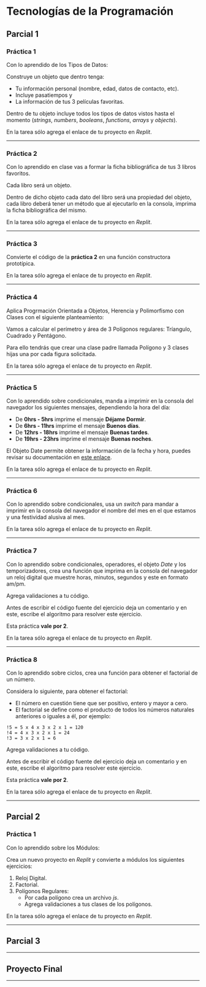 # Tecnologías de la Programación

## Parcial 1

### Práctica 1

Con lo aprendido de los Tipos de Datos:

Construye un objeto que dentro tenga:

- Tu información personal (nombre, edad, datos de contacto, etc).
- Incluye pasatiempos y
- La información de tus 3 películas favoritas.

Dentro de tu objeto incluye todos los tipos de datos vistos hasta el momento (_strings_, _numbers_, _booleans_, _functions_, _arrays_ y _objects_).

En la tarea sólo agrega el enlace de tu proyecto en _Replit_.

---

### Práctica 2

Con lo aprendido en clase vas a formar la ficha bibliográfica de tus 3 libros favoritos.

Cada libro será un objeto.

Dentro de dicho objeto cada dato del libro será una propiedad del objeto, cada libro deberá tener un método que al ejecutarlo en la consola, imprima la ficha bibliográfica del mismo.

En la tarea sólo agrega el enlace de tu proyecto en _Replit_.

---

### Práctica 3

Convierte el código de la **práctica 2** en una función constructora prototípica.

En la tarea sólo agrega el enlace de tu proyecto en _Replit_.

---

### Práctica 4

Aplica Progrmación Orientada a Objetos, Herencia y Polimorfismo con Clases con el siguiente planteamiento:

Vamos a calcular el perímetro y área de 3 Polígonos regulares: Tríangulo, Cuadrado y Pentágono.

Para ello tendrás que crear una clase padre llamada Polígono y 3 clases hijas una por cada figura solicitada.

En la tarea sólo agrega el enlace de tu proyecto en _Replit_.

---

### Práctica 5

Con lo aprendido sobre condicionales, manda a imprimir en la consola del navegador los siguientes mensajes, dependiendo la hora del día:

- De **0hrs - 5hrs** imprime el mensaje **Déjame Dormir**.
- De **6hrs - 11hrs** imprime el mensaje **Buenos días**.
- De **12hrs - 18hrs** imprime el mensaje **Buenas tardes**.
- De **19hrs - 23hrs** imprime el mensaje **Buenas noches**.

El Objeto Date permite obtener la información de la fecha y hora, puedes revisar su documentación en [este enlace](https://developer.mozilla.org/es/docs/Web/JavaScript/Reference/Global_Objects/Date).

En la tarea sólo agrega el enlace de tu proyecto en _Replit_.

---

### Práctica 6

Con lo aprendido sobre condicionales, usa un _switch_ para mandar a imprimir en la consola del navegador el nombre del mes en el que estamos y una festividad alusiva al mes.

En la tarea sólo agrega el enlace de tu proyecto en _Replit_.

---

### Práctica 7

Con lo aprendido sobre condicionales, operadores, el objeto _Date_ y los temporizadores, crea una función que imprima en la consola del navegador un reloj digital que muestre horas, minutos, segundos y este en formato am/pm.

Agrega validaciones a tu código.

Antes de escribir el código fuente del ejercicio deja un comentario y en este, escribe el algoritmo para resolver este ejercicio.

Esta práctica **vale por 2**.

En la tarea sólo agrega el enlace de tu proyecto en _Replit_.

---

### Práctica 8

Con lo aprendido sobre ciclos, crea una función para obtener el factorial de un número.

Considera lo siguiente, para obtener el factorial:

- El número en cuestión tiene que ser positivo, entero y mayor a cero.
- El factorial se define como el producto de todos los números naturales anteriores o iguales a él, por ejemplo:

```
!5 = 5 x 4 x 3 x 2 x 1 = 120
!4 = 4 x 3 x 2 x 1 = 24
!3 = 3 x 2 x 1 = 6
```

Agrega validaciones a tu código.

Antes de escribir el código fuente del ejercicio deja un comentario y en este, escribe el algoritmo para resolver este ejercicio.

Esta práctica **vale por 2**.

En la tarea sólo agrega el enlace de tu proyecto en _Replit_.

---

## Parcial 2

### Práctica 1

Con lo aprendido sobre los Módulos:

Crea un nuevo proyecto en _Replit_ y convierte a módulos los siguientes ejercicios:

1. Reloj Digital.
1. Factorial.
1. Polígonos Regulares:
   - Por cada polígono crea un archivo _js_.
   - Agrega validaciones a tus clases de los polígonos.

En la tarea sólo agrega el enlace de tu proyecto en _Replit_.

---

## Parcial 3

---

## Proyecto Final

---
